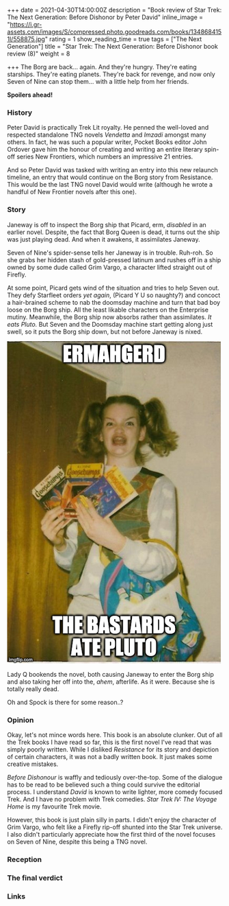 +++
date = 2021-04-30T14:00:00Z
description = "Book review of Star Trek: The Next Generation: Before Dishonor by Peter David"
inline_image = "https://i.gr-assets.com/images/S/compressed.photo.goodreads.com/books/1348684151l/558875.jpg"
rating = 1
show_reading_time = true
tags = ["The Next Generation"]
title = "Star Trek: The Next Generation: Before Dishonor book review (8)"
weight = 8

+++
The Borg are back... again. And they're hungry. They're eating starships. They're eating planets. They're back for revenge, and now only Seven of Nine can stop them... with a little help from her friends.

**Spoilers ahead!**

<!--more-->

### History

Peter David is practically Trek Lit royalty. He penned the well-loved and respected standalone TNG novels _Vendetta_ and _Imzadi_ amongst many others. In fact, he was such a popular writer, Pocket Books editor John Ordover gave him the honour of creating and writing an entire literary spin-off series New Frontiers, which numbers an impressive 21 entries. 

And so Peter David was tasked with writing an entry into this new relaunch timeline, an entry that would continue on the Borg story from Resistance. This would be the last TNG novel David would write (although he wrote a handful of New Frontier novels after this one). 

### Story

Janeway is off to inspect the Borg ship that Picard, erm, _disabled_ in an earlier novel. Despite, the fact that Borg Queen is dead, it turns out the ship was just playing dead. And when it awakens, it assimilates Janeway.

Seven of Nine's spider-sense tells her Janeway is in trouble. Ruh-roh. So she grabs her hidden stash of gold-pressed latinum and rushes off in a ship owned by some dude called Grim Vargo, a character lifted straight out of Firefly. 

At some point, Picard gets wind of the situation and tries to help Seven out. They defy Starfleet orders _yet again_, (Picard Y U so naughty?) and concoct a hair-brained scheme to nab the doomsday machine and turn that bad boy loose on the Borg ship. All the least likable characters on the Enterprise mutiny. Meanwhile, the Borg ship now absorbs rather than assimilates. _It eats Pluto._ But Seven and the Doomsday machine start getting along just swell, so it puts the Borg ship down, but not before Janeway is nixed. 

![](/uploads/58tkbj.jpg)

Lady Q bookends the novel, both causing Janeway to enter the Borg ship and also taking her off into the, _ahem_, afterlife. As it were. Because she is totally really dead. 

Oh and Spock is there for some reason..? 

### Opinion

Okay, let's not mince words here. This book is an absolute clunker. Out of all the Trek books I have read so far, this is the first novel I've read that was simply poorly written. While I disliked _Resistance_ for its story and depiction of certain characters, it was not a badly written book. It just makes some creative mistakes.

_Before Dishonour_ is waffly and tediously over-the-top. Some of the dialogue has to be read to be believed such a thing could survive the editorial process. I understand _David_ is known to write lighter, more comedy focused Trek. And I have no problem with Trek comedies. _Star Trek IV: The Voyage Home_ is my favourite Trek movie. 

However, this book is just plain silly in parts. I didn't enjoy the character of Grim Vargo, who felt like a Firefly rip-off shunted into the Star Trek universe. I also didn't particularly appreciate how the first third of the novel focuses on Seven of Nine, despite this being a TNG novel. 

### Reception

### The final verdict

### Links